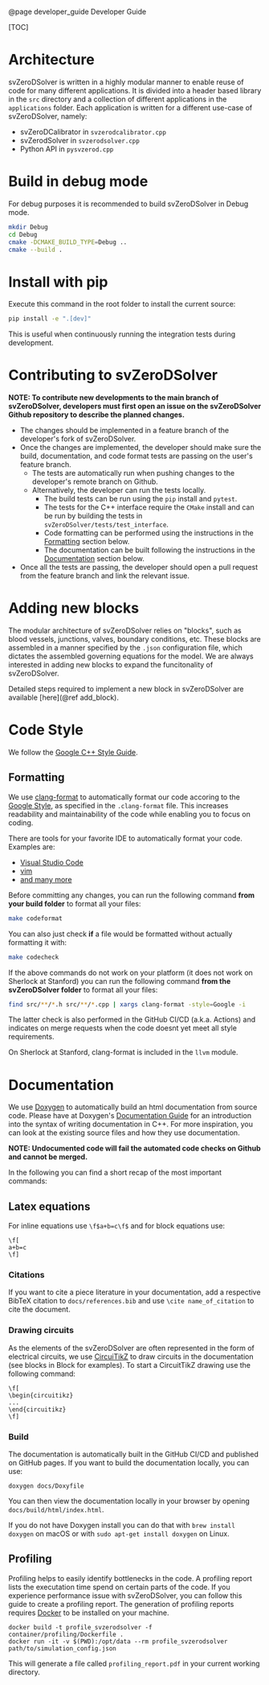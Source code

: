 @page developer_guide Developer Guide

[TOC]

# Architecture

svZeroDSolver is written in a highly modular manner to enable reuse of code
for many different applications. It is divided into a header based library
in the `src` directory and a collection of different applications in the
`applications` folder. Each application is written for a different use-case
of svZeroDSolver, namely:

* svZeroDCalibrator in `svzerodcalibrator.cpp`
* svZerodSolver in `svzerodsolver.cpp`
* Python API in `pysvzerod.cpp`


# Build in debug mode

For debug purposes it is recommended to build svZeroDSolver in Debug mode.

```bash
mkdir Debug
cd Debug
cmake -DCMAKE_BUILD_TYPE=Debug ..
cmake --build .
```

# Install with pip

Execute this command in the root folder to install the current source:
```bash
pip install -e ".[dev]"
```
This is useful when continuously running the integration tests during development.

# Contributing to svZeroDSolver

**NOTE: To contribute new developments to the main branch of svZeroDSolver, developers must first open an issue on the svZeroDSolver Github repository to describe the planned changes.** 

* The changes should be implemented in a feature branch of the developer's fork of svZeroDSolver. 
* Once the changes are implemented, the developer should make sure the build, documentation, and code format tests are passing on the user's feature branch. 
  * The tests are automatically run when pushing changes to the developer's remote branch on Github. 
  * Alternatively, the developer can run the tests locally. 
    * The build tests can be run using the `pip` install and `pytest`. 
    * The tests for the C++ interface require the `CMake` install and can be run by building the tests in `svZeroDSolver/tests/test_interface`. 
    * Code formatting can be performed using the instructions in the [Formatting](#formatting) section below. 
    * The documentation can be built following the instructions in the [Documentation](#documentation) section below. 
* Once all the tests are passing, the developer should open a pull request from the feature branch and link the relevant issue.

# Adding new blocks

The modular architecture of svZeroDSolver relies on "blocks", such as blood vessels, junctions, valves, boundary conditions, etc. These blocks are assembled in a manner specified by the `.json` configuration file, which dictates the assembled governing equations for the model. We are always interested in adding new blocks to expand the funcitonality of svZeroDSolver.

Detailed steps required to implement a new block in svZeroDSolver are available [here](@ref add_block).

# Code Style

We follow the [Google C++ Style Guide](https://google.github.io/styleguide/cppguide.html).

## Formatting

We use [clang-format](https://clang.llvm.org/docs/ClangFormat.html) to automatically 
format our code accoring to the [Google Style](https://google.github.io/styleguide/cppguide.html), 
as specified in the `.clang-format` file. This increases readability and maintainability of the code 
while enabling you to focus on coding.

There are tools for your favorite IDE to automatically format your code. Examples are:
- [Visual Studio Code](https://marketplace.visualstudio.com/items?itemName=xaver.clang-format)
- [vim](https://github.com/rhysd/vim-clang-format)
- [and many more](https://clang.llvm.org/docs/ClangFormat.html)

Before committing any changes, you can run the following
command **from your build folder** to format all your files:

```bash
make codeformat
```

You can also just check **if** a file would be formatted without actually formatting
it with:

```bash
make codecheck
```

If the above commands do not work on your platform (it does not work on Sherlock at Stanford)
you can run the following command **from the svZeroDSolver folder** to format all your files:

```bash
find src/**/*.h src/**/*.cpp | xargs clang-format -style=Google -i
```

The latter check is also performed in the GitHub CI/CD (a.k.a. Actions) and
indicates on merge requests when the code doesnt yet meet all style
requirements.

On Sherlock at Stanford, clang-format is included in the `llvm` module.

# Documentation

We use [Doxygen](https://doxygen.nl) to automatically build an html documentation
from source code. Please have at Doxygen's [Documentation Guide](https://www.doxygen.nl/manual/docblocks.html)
for an introduction into the syntax of writing documentation in C++. For more
inspiration, you can look at the existing source files and how they use
documentation. 

**NOTE: Undocumented code will fail the automated code checks on Github 
and cannot be merged.**

In the following you can find a short recap of the most important
commands:

## Latex equations
For inline equations use `\f$a+b=c\f$` and for block equations use:
```
\f[
a+b=c
\f]
```

### Citations
If you want to cite a piece literature in your documentation, add
a respective BibTeX citation to `docs/references.bib` and use `\cite name_of_citation` to
cite the document.

### Drawing circuits
As the elements of the svZeroDSolver are often represented
in the form of electrical circuits, we use [CircuiTikZ](https://ctan.org/pkg/circuitikz?lang=en)
to draw circuits in the documentation (see blocks in Block for examples). 
To start a CircuitTikZ drawing use the following command:
```
\f[
\begin{circuitikz}
...
\end{circuitikz}
\f]
```

### Build
The documentation is automatically built in the GitHub CI/CD and published
on GitHub pages. If you want to build the documentation locally, you can use:

```
doxygen docs/Doxyfile
```
You can then view the documentation locally in your browser by opening `docs/build/html/index.html`.

If you do not have Doxygen install you can do that with `brew install doxygen`
on macOS or with `sudo apt-get install doxygen` on Linux.

## Profiling

Profiling helps to easily identify bottlenecks in the code. A profiling report
lists the executation time spend on certain parts of the code. If you experience
performance issue with svZeroDSolver, you can follow this guide
to create a profiling report. The generation of profiling reports requires
[Docker](https://docs.docker.com/get-docker/) to be installed on your machine.

```docker
docker build -t profile_svzerodsolver -f container/profiling/Dockerfile .
docker run -it -v $(PWD):/opt/data --rm profile_svzerodsolver path/to/simulation_config.json
```

This will generate a file called `profiling_report.pdf` in your current working directory.
